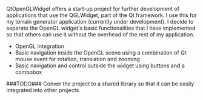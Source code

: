 QtOpenGLWidget offers a start-up project for further development of 
applications that use the QGLWidget, part of the Qt framework. I use this for my 
terrain generator application (currently under development). I decide to separate 
the OpenGL widget's basic functionalities that I have implemented so that others 
can use it without the overhead of the rest of my application.

* OpenGL integration
* Basic navigation inside the OpenGL scene using a combination of Qt mouse 
event for rotation, translation and zooming
* Basic navigation and control outside the widget using buttons and a combobox

###TODO###
Conver the project to a shared library so that it can be easily integrated into 
other projects
